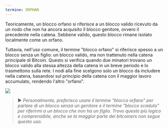 ```yaml
---
termine: ORPHAN
---
```


Teoricamente, un blocco orfano si riferisce a un blocco valido ricevuto da un nodo che non ha ancora acquisito il blocco genitore, ovvero il precedente nella catena. Sebbene valido, questo blocco rimane isolato localmente come un orfano.

Tuttavia, nell'uso comune, il termine "blocco orfano" si riferisce spesso a un blocco senza un figlio: un blocco valido, ma non trattenuto nella catena principale di Bitcoin. Questo si verifica quando due minatori trovano un blocco valido alla stessa altezza della catena in un breve periodo e lo trasmettono sulla rete. I nodi alla fine scelgono solo un blocco da includere nella catena, basandosi sul principio della catena con il maggior lavoro accumulato, rendendo l'altro "orfano".

![](../../dictionnaire/assets/9.png)

> ► *Personalmente, preferisco usare il termine "blocco orfano" per parlare di un blocco senza un genitore e il termine "blocco scaduto" per riferirmi a un blocco che non ha un figlio. Trovo questo più logico e comprensibile, anche se la maggior parte dei bitcoiners non segue questo uso.*